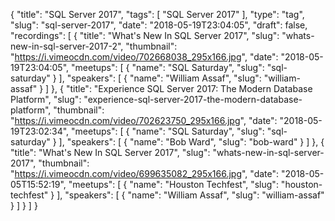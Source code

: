 {
  "title": "SQL Server 2017",
  "tags": [
    "SQL Server 2017"
  ],
  "type": "tag",
  "slug": "sql-server-2017",
  "date": "2018-05-19T23:04:05",
  "draft": false,
  "recordings": [
    {
      "title": "What's New In SQL Server 2017",
      "slug": "whats-new-in-sql-server-2017-2",
      "thumbnail": "https://i.vimeocdn.com/video/702668038_295x166.jpg",
      "date": "2018-05-19T23:04:05",
      "meetups": [
        {
          "name": "SQL Saturday",
          "slug": "sql-saturday"
        }
      ],
      "speakers": [
        {
          "name": "William Assaf",
          "slug": "william-assaf"
        }
      ]
    },
    {
      "title": "Experience SQL Server 2017: The Modern Database Platform",
      "slug": "experience-sql-server-2017-the-modern-database-platform",
      "thumbnail": "https://i.vimeocdn.com/video/702623750_295x166.jpg",
      "date": "2018-05-19T23:02:34",
      "meetups": [
        {
          "name": "SQL Saturday",
          "slug": "sql-saturday"
        }
      ],
      "speakers": [
        {
          "name": "Bob Ward",
          "slug": "bob-ward"
        }
      ]
    },
    {
      "title": "What's New In SQL Server 2017",
      "slug": "whats-new-in-sql-server-2017",
      "thumbnail": "https://i.vimeocdn.com/video/699635082_295x166.jpg",
      "date": "2018-05-05T15:52:19",
      "meetups": [
        {
          "name": "Houston Techfest",
          "slug": "houston-techfest"
        }
      ],
      "speakers": [
        {
          "name": "William Assaf",
          "slug": "william-assaf"
        }
      ]
    }
  ]
}